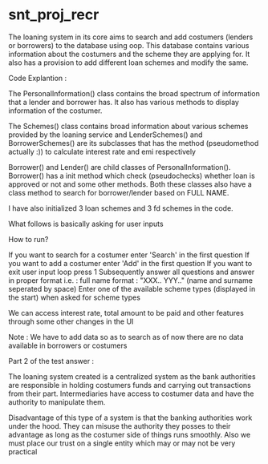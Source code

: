 # snt_proj_recr

The loaning system in its core aims to search and add costumers (lenders or borrowers) to the database using oop. This database contains various information about the costumers and the scheme they are applying for. It also has a provision to add different loan schemes and modify the same.

Code Explantion : 

The PersonalInformation() class contains the broad spectrum of information that a lender and borrower has. It also has various methods to display information of the costumer.

The Schemes() class contains broad information about various schemes provided by the loaning service and LenderSchemes() and BorrowerSchemes() are its subclasses that has the method (pseudomethod actually :)) to calculate interest rate and emi respectively

Borrower() and Lender() are child classes of PersonalInformation(). Borrower() has a init method which check (pseudochecks) whether loan is approved or not and some other methods. Both these classes also have a class method to search for borrower/lender based on FULL NAME.

I have also initialized 3 loan schemes and 3 fd schemes in the code.

What follows is basically asking for user inputs 

How to run?

If you want to search for a costumer enter 'Search' in the first question
If you want to add  a costumer enter 'Add' in the first question
If you want to exit user input loop press 1
Subsequently answer all questions and answer in proper format i.e. :
    full name format : "XXX.. YYY.." (name and surname seperated by space)
    Enter one of the available scheme types (displayed in the start) when asked for scheme types 

We can access interest rate, total amount to be paid and other features through some other changes in the UI

Note : We have to add data so as to search as of now there are no data available in borrowers or costumers


Part 2 of the test answer : 

The loaning system created is a centralized system as the bank authorities are responsible in holding costumers funds and carrying out transactions from their part. Intermediaries have access to costumer data and have the authority to manipulate them.

Disadvantage of this type of a system is that the banking authorities work under the hood. They can misuse the authority they posses to their advantage as long as the costumer side of things runs smoothly. Also we must place our trust on a single entity which may or may not be very practical